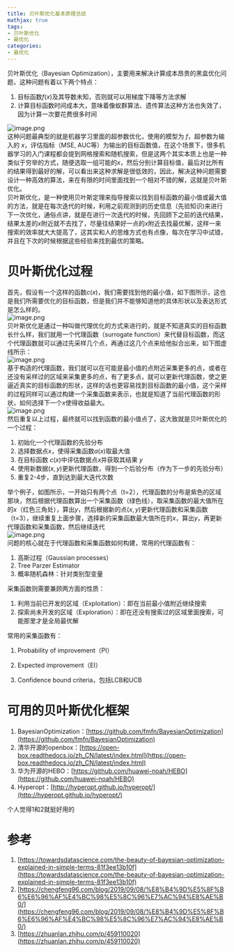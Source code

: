 ```yaml
---
title: 贝叶斯优化基本原理总结
mathjax: true
tags:
- 贝叶斯优化
- 最优化
categories:
- 最优化
---
```


贝叶斯优化（Bayesian Optimization），主要用来解决计算成本昂贵的黑盒优化问题，这种问题有着以下两个特点：

1. 目标函数$f(x)$及其导数未知，否则就可以用梯度下降等方法求解
2. 计算目标函数时间成本大，意味着像蚁群算法、遗传算法这种方法也失效了，因为计算一次要花费很多时间

![image.png](https://cdn.nlark.com/yuque/0/2022/png/764062/1642518880682-ca49f801-c6dd-406d-965d-9ba3690c74a6.png#clientId=u3fe6f5be-444f-4&crop=0&crop=0&crop=1&crop=1&from=paste&height=52&id=SNVtL)<br />这种问题最典型的就是机器学习里面的超参数优化，使用的模型为 $f$，超参数为输入的 $x$，评估指标（MSE, AUC等）为输出的目标函数值，在这个场景下，很多机器学习的入门课程都会提到网格搜索和随机搜索，但是这两个其实本质上也是一种类似于穷举的方式，随便选取一组可能的$x$，然后分别计算目标值，最后对比所有的结果得到最好的解，可以看出来这种求解是很低效的，因此，解决这种问题需要设计一种高效的算法，来在有限的时间里面找到一个相对不错的解，这就是贝叶斯优化。<br />贝叶斯优化，是一种使用贝叶斯定理来指导搜索以找到目标函数的最小值或最大值的方法，就是在每次迭代的时候，利用之前观测到的历史信息（先验知识)来进行下一次优化，通俗点讲，就是在进行一次迭代的时候，先回顾下之前的迭代结果，结果太差的$x$附近就不去找了，尽量往结果好一点的$x$附近去找最优解，这样一来搜索的效率就大大提高了，这其实和人的思维方式也有点像，每次在学习中试错，并且在下次的时候根据这些经验来找到最优的策略。
<a name="raVsx"></a>

# 贝叶斯优化过程

首先，假设有一个这样的函数$c(x)$，我们需要找到他的最小值，如下图所示，这也是我们所需要优化的目标函数，但是我们并不能够知道他的具体形状以及表达形式是怎么样的。<br />![image.png](https://cdn.nlark.com/yuque/0/2022/png/764062/1642862207488-61095c80-c151-4cb2-848d-74c44f23901f.png#clientId=u86233cce-d6bd-4&crop=0&crop=0&crop=1&crop=1&from=paste&id=u10477eea)<br />贝叶斯优化是通过一种叫做代理优化的方式来进行的，就是不知道真实的目标函数长什么样，我们就用一个代理函数（surrogate function）来代替目标函数，而这个代理函数就可以通过先采样几个点，再通过这几个点来给他拟合出来，如下图虚线所示：<br />![image.png](https://cdn.nlark.com/yuque/0/2022/png/764062/1642862350662-cfeab91b-ee4f-4395-8cae-1c9c1df4d8c1.png#clientId=u86233cce-d6bd-4&crop=0&crop=0&crop=1&crop=1&from=paste&id=u93bcdc6a)<br />基于构造的代理函数，我们就可以在可能是最小值的点附近采集更多的点，或者在还没有采样过的区域来采集更多的点，有了更多点，就可以更新代理函数，使之更逼近真实的目标函数的形状，这样的话也更容易找到目标函数的最小值，这个采样的过程同样可以通过构建一个采集函数来表示，也就是知道了当前代理函数的形状，如何选择下一个$x$使得收益最大。<br />![image.png](https://cdn.nlark.com/yuque/0/2022/png/764062/1642862456555-21005371-dd1b-419e-9c9c-2c4e28d83ddf.png#clientId=u86233cce-d6bd-4&crop=0&crop=0&crop=1&crop=1&from=paste&id=uc7daab55)<br />然后重复以上过程，最终就可以找到函数的最小值点了，这大致就是贝叶斯优化的一个过程：

1. 初始化一个代理函数的先验分布
2. 选择数据点$x$，使得采集函数$a(x)$取最大值
3. 在目标函数 $c(x)$中评估数据点$x$并获取其结果 $y$
4. 使用新数据$(x,y)$更新代理函数，得到一个后验分布（作为下一步的先验分布）
5. 重复2-4步，直到达到最大迭代次数

举个例子，如图所示，一开始只有两个点（t=2），代理函数的分布是紫色的区域那块，然后根据代理函数算出一个采集函数（绿色线），取采集函数的最大值所在的$x$（红色三角处），算出$y$，然后根据新的点$(x,y)$更新代理函数和采集函数（t=3），继续重复上面步骤，选择新的采集函数最大值所在的$x$，算出$y$，再更新代理函数和采集函数，然后继续迭代<br />![image.png](https://cdn.nlark.com/yuque/0/2022/png/764062/1642870783116-4e643df2-ec8f-4b2c-84e2-f5d11c2cfac2.png#clientId=u86233cce-d6bd-4&crop=0&crop=0&crop=1&crop=1&from=paste&id=u912a5632)<br />问题的核心就在于代理函数和采集函数如何构建，常用的代理函数有：

1. 高斯过程（Gaussian processes）
2. Tree Parzer Estimator
3. 概率随机森林：针对类别型变量

采集函数则需要兼顾两方面的性质：

1. 利用当前已开发的区域（Exploitation）：即在当前最小值附近继续搜索
2. 探索尚未开发的区域（Exploration）：即在还没有搜索过的区域里面搜索，可能那里才是全局最优解

常用的采集函数有：

1. Probability of improvement（PI）

2. Expected improvement（EI）

3. Confidence bound criteria，包括LCB和UCB
    <a name="lYgNb"></a>

# 可用的贝叶斯优化框架

1. BayesianOptimization：[https://github.com/fmfn/BayesianOptimization](https://github.com/fmfn/BayesianOptimization)
2. 清华开源的openbox：[https://open-box.readthedocs.io/zh_CN/latest/index.html](https://open-box.readthedocs.io/zh_CN/latest/index.html)
3. 华为开源的HEBO：[https://github.com/huawei-noah/HEBO](https://github.com/huawei-noah/HEBO)
4. Hyperopt：[http://hyperopt.github.io/hyperopt/](http://hyperopt.github.io/hyperopt/)

个人觉得1和2就挺好用的
<a name="ZDkC6"></a>

# 参考

1. [https://towardsdatascience.com/the-beauty-of-bayesian-optimization-explained-in-simple-terms-81f3ee13b10f](https://towardsdatascience.com/the-beauty-of-bayesian-optimization-explained-in-simple-terms-81f3ee13b10f)
2. [https://chengfeng96.com/blog/2019/09/08/%E8%B4%9D%E5%8F%B6%E6%96%AF%E4%BC%98%E5%8C%96%E7%AC%94%E8%AE%B0/](https://chengfeng96.com/blog/2019/09/08/%E8%B4%9D%E5%8F%B6%E6%96%AF%E4%BC%98%E5%8C%96%E7%AC%94%E8%AE%B0/)
3. [https://zhuanlan.zhihu.com/p/459110020](https://zhuanlan.zhihu.com/p/459110020)
